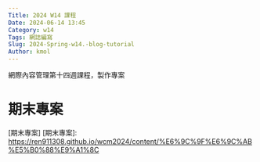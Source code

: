 ```yaml
---
Title: 2024 W14 課程
Date: 2024-06-14 13:45
Category: w14
Tags: 網誌編寫
Slug: 2024-Spring-w14.-blog-tutorial
Author: kmol
---
```


網際內容管理第十四週課程，製作專案

<!-- PELICAN_END_SUMMARY -->

# 期末專案
[期末專案]
[期末專案]: https://ren911308.github.io/wcm2024/content/%E6%9C%9F%E6%9C%AB%E5%B0%88%E9%A1%8C
